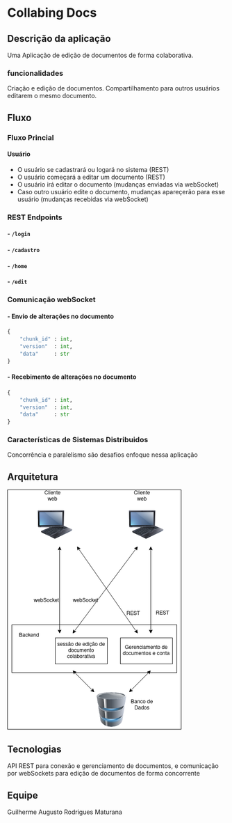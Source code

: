 # Collabing Docs
## Descrição da aplicação
Uma Aplicação de edição de documentos de forma colaborativa.
### funcionalidades
Criação e edição de documentos. Compartilhamento para outros usuários editarem o mesmo documento.
## Fluxo

### Fluxo Princial
#### Usuário
- O usuário se cadastrará ou logará no sistema (REST)
- O usuário começará a editar um documento (REST)
- O usuário irá editar o documento (mudanças enviadas via webSocket)
- Caso outro usuário edite o documento, mudanças apareçerão para esse usuário (mudanças recebidas via webSocket)

### REST Endpoints
#### - `/login` 
#### - `/cadastro`
#### - `/home`
#### - `/edit`
### Comunicação webSocket
#### - Envio de alterações no documento
```py
{
    "chunk_id" : int,
    "version"  : int,
    "data"     : str
}
```
#### - Recebimento de alterações no documento
```py
{
    "chunk_id" : int,
    "version"  : int,
    "data"     : str
}
```


### Características de Sistemas Distribuidos
Concorrência e paralelismo são desafios enfoque nessa aplicação
## Arquitetura
![Diagrama da arquitetura](https://github.com/Fgarm/SD-FINAL-PROJECT/blob/main/DOCUMENTATION/Arquitetura.png)
## Tecnologias

API REST para conexão e gerenciamento de documentos, e comunicação por webSockets para edição de documentos de forma concorrente
## Equipe
Guilherme Augusto Rodrigues Maturana
